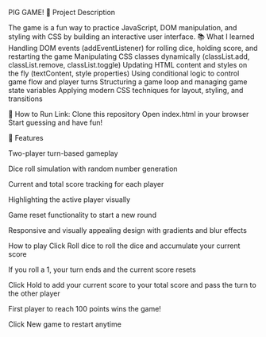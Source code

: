 PIG GAME! 📌 Project Description

The game is a fun way to practice JavaScript, DOM manipulation, and styling with CSS by building an interactive user interface.
📚 What I learned
Handling DOM events (addEventListener) for rolling dice, holding score, and restarting the game
Manipulating CSS classes dynamically (classList.add, classList.remove, classList.toggle)
Updating HTML content and styles on the fly (textContent, style properties)
Using conditional logic to control game flow and player turns
Structuring a game loop and managing game state variables
Applying modern CSS techniques for layout, styling, and transitions

🚀 How to Run
Link:
Clone this repository
Open index.html in your browser
Start guessing and have fun!

🎯 Features

Two-player turn-based gameplay

Dice roll simulation with random number generation

Current and total score tracking for each player

Highlighting the active player visually

Game reset functionality to start a new round

Responsive and visually appealing design with gradients and blur effects

How to play
Click Roll dice to roll the dice and accumulate your current score

If you roll a 1, your turn ends and the current score resets

Click Hold to add your current score to your total score and pass the turn to the other player

First player to reach 100 points wins the game!

Click New game to restart anytime
